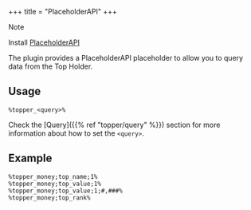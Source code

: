 +++
title = "PlaceholderAPI"
+++

> [!NOTE]
> Install [PlaceholderAPI](https://www.spigotmc.org/resources/placeholderapi.6245/)

The plugin provides a PlaceholderAPI placeholder to allow you to query data from the Top Holder.

## Usage

```
%topper_<query>%
```

Check the [Query]({{% ref "topper/query" %}}) section for more information about how to set the `<query>`.

## Example

```
%topper_money;top_name;1%
%topper_money;top_value;1%
%topper_money;top_value;1;#,###%
%topper_money;top_rank%
```
